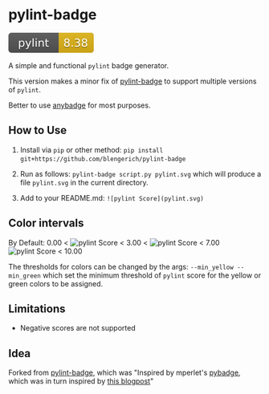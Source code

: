 # pylint-badge

![pylint Score](pylint.svg)

A simple and functional `pylint` badge generator.

This version makes a minor fix of [pylint-badge](https://github.com/rossi-fi/pylint-badge) to support multiple versions of `pylint`.

Better to use [anybadge](https://github.com/jongracecox/anybadge) for most purposes.


## How to Use

1. Install via `pip` or other method:
`pip install git+https://github.com/blengerich/pylint-badge`

2. Run as follows: `pylint-badge script.py pylint.svg` which will produce a file `pylint.svg` in the current directory.

3. Add to your README.md:
`![pylint Score](pylint.svg)`

## Color intervals

By Default:
0.00 < ![pylint Score](https://mperlet.github.io/pybadge/badges/1.50.svg) < 3.00 < ![pylint Score](https://mperlet.github.io/pybadge/badges/5.51.svg) < 7.00 ![pylint Score](https://mperlet.github.io/pybadge/badges/9.73.svg) < 10.00

The thresholds for colors can be changed by the args:
`
--min_yellow
--min_green
`
which set the minimum threshold of `pylint` score for the yellow or green colors to be assigned.

## Limitations

* Negative scores are not supported


## Idea

Forked from [pylint-badge](https://github.com/rossi-fi/pylint-badge), which was "Inspired by mperlet's [pybadge](https://github.com/mperlet/pybadge), which was in turn inspired by [this blogpost](http://www.desmondrivet.com/blog/technical/pylint-badges.html.)"

